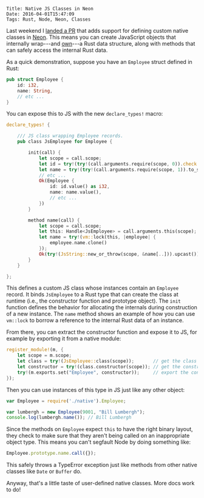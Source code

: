     Title: Native JS Classes in Neon
    Date: 2016-04-01T15:47:09
    Tags: Rust, Node, Neon, Classes

Last weekend I [landed a PR](https://github.com/rustbridge/neon/pull/58) that adds support for defining custom native classes in [Neon](http://calculist.org/blog/2015/12/23/neon-node-rust/). This means you can create JavaScript objects that internally wrap---and [own](https://doc.rust-lang.org/book/ownership.html)---a Rust data structure, along with methods that can safely access the internal Rust data.

As a quick demonstration, suppose you have an `Employee` struct defined in Rust:

```rust
pub struct Employee {
    id: i32,
    name: String,
    // etc ...
}
```

You can expose this to JS with the new `declare_types!` macro:

```rust
declare_types! {

    /// JS class wrapping Employee records.
    pub class JsEmployee for Employee {

        init(call) {
            let scope = call.scope;
            let id = try!(try!(call.arguments.require(scope, 0)).check::<JsInteger>());
            let name = try!(try!(call.arguments.require(scope, 1)).to_string());
            // etc ...
            Ok(Employee {
                id: id.value() as i32,
                name: name.value(),
                // etc ...
            })
        }

        method name(call) {
            let scope = call.scope;
            let this: Handle<JsEmployee> = call.arguments.this(scope);
            let name = try!(vm::lock(this, |employee| {
                employee.name.clone()
            });
            Ok(try!(JsString::new_or_throw(scope, &name[..])).upcast())
        }
    }

};
```

This defines a custom JS class whose instances contain an `Employee` record. It binds `JsEmployee` to a Rust type that can create the class at runtime (i.e., the constructor function and prototype object). The `init` function defines the behavior for allocating the internals during construction of a new instance. The `name` method shows an example of how you can use `vm::lock` to borrow a reference to the internal Rust data of an instance.

From there, you can extract the constructor function and expose it to JS, for example by exporting it from a native module:

```rust
register_module!(m, {
    let scope = m.scope;
    let class = try!(JsEmployee::class(scope));       // get the class
    let constructor = try!(class.constructor(scope)); // get the constructor
    try!(m.exports.set("Employee", constructor));     // export the constructor
});
```

Then you can use instances of this type in JS just like any other object:

```javascript
var Employee = require('./native').Employee;

var lumbergh = new Employee(9001, "Bill Lumbergh");
console.log(lumbergh.name()); // Bill Lumbergh
```

Since the methods on `Employee` expect `this` to have the right binary layout, they check to make sure that they aren't being called on an inappropriate object type. This means you can't segfault Node by doing something like:

```javascript
Employee.prototype.name.call({});
```

This safely throws a TypeError exception just like methods from other native classes like `Date` or `Buffer` do.

Anyway, that's a little taste of user-defined native classes. More docs work to do!
